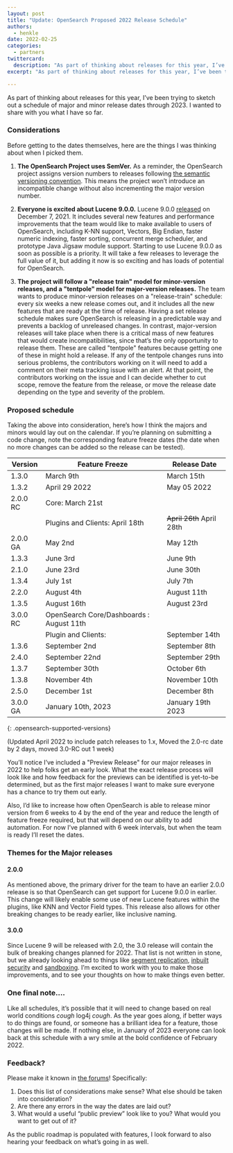 ```yaml
---
layout: post
title: "Update: OpenSearch Proposed 2022 Release Schedule"
authors:
  - henkle
date: 2022-02-25
categories:
  - partners
twittercard:
  description: "As part of thinking about releases for this year, I’ve been trying to sketch out a schedule of major and minor release dates through 2023. I wanted to share with you what I have so far, and hear your thoughts."
excerpt: "As part of thinking about releases for this year, I’ve been trying to sketch out a schedule of major and minor release dates through 2023. I wanted to share with you what I have so far, and hear your thoughts."

---
```


As part of thinking about releases for this year, I’ve been trying to sketch out a schedule of major and minor release dates through 2023. I wanted to share with you what I have so far.

### Considerations

Before getting to the dates themselves, here are the things I was thinking about when I picked them.

1. **The OpenSearch Project uses SemVer.**
As a reminder, the OpenSearch project assigns version numbers to releases following [the semantic versioning convention](https://opensearch.org/blog/technical-post/2021/08/what-is-semver/).  This means the project won’t introduce an incompatible change without also incrementing the major version number.  

2.  **Everyone is excited about Lucene 9.0.0.**
Lucene 9.0.0 [released](https://lucene.apache.org/core/corenews.html#apache-lucenetm-900-available) on December 7, 2021. It includes several new features and performance improvements that the team would like to make available to users of OpenSearch, including K-NN support, Vectors, Big Endian, faster numeric indexing, faster sorting, concurrent merge scheduler, and prototype Java Jigsaw module support. Starting to use Lucene 9.0.0 as soon as possible is a priority. It will take a few releases to leverage the full value of it, but adding it now is so exciting and has loads of potential for OpenSearch.

3.  **The project will follow a "release train" model for minor-version releases, and a "tentpole" model for major-version releases.**
The team wants to produce minor-version releases on a "release-train" schedule: every six weeks a new release comes out, and it includes all the new features that are ready at the time of release.  Having a set release schedule makes sure OpenSearch is releasing in a predictable way and prevents a backlog of unreleased changes. In contrast, major-version releases will take place when there is a critical mass of new features that would create incompatibilities, since that’s the only opportunity to release them. These are called "tentpole" features because getting one of these in might hold a release. If any of the tentpole changes runs into serious problems, the contributors working on it will need to add a comment on their meta tracking issue with an alert. At that point, the contributors working on the issue and I can decide whether to cut scope, remove the feature from the release, or move the release date depending on the type and severity of the problem.



### Proposed schedule

Taking the above into consideration, here’s how I think the majors and minors would lay out on the calendar.  If you’re planning on submitting a code change, note the corresponding feature freeze dates (the date when no more changes can be added so the release can be tested).

|Version	|Feature Freeze	|Release Date	|
|-------------	|-------------	|-------------	|
|1.3.0	|March 9th	|March 15th	|
|1.3.2  |April 29 2022 | May 05 2022 |
|2.0.0 RC	|Core: March 21st|	|
| 	|Plugins and Clients: April 18th	| ~~April 26th~~ April 28th	|
|2.0.0 GA	|May 2nd	|May 12th	|
|1.3.3 | June 3rd  | June 9th  |
|2.1.0	|June 23rd	|June 30th	|
|1.3.4  | July 1st | July 7th |
|2.2.0	|August 4th	|August 11th	|
|1.3.5  | August 16th | August 23rd  |
|3.0.0 RC	|  OpenSearch Core/Dashboards : August 11th	|	|
| | Plugin and Clients: | September 14th|
|1.3.6  |September 2nd | September 8th |
|2.4.0	|September 22nd	|September 29th	|
|1.3.7  |September 30th |October 6th |
|1.3.8  |November 4th | November 10th |
|2.5.0	|December 1st	|December 8th	|
|3.0.0 GA	|January 10th, 2023	|January 19th 2023	|
{: .opensearch-supported-versions}

(Updated April 2022 to include patch releases to 1.x, Moved the 2.0-rc date by 2 days, moved 3.0-RC out 1 week) 

You’ll notice I’ve included a "Preview Release" for our major releases in 2022 to help folks get an early look. What the exact release process will look like and how feedback for the previews can be identified is yet-to-be determined, but as the first major releases I want to make sure everyone has a chance to try them out early.

Also, I’d like to increase how often OpenSearch is able to release minor version from 6 weeks to 4 by the end of the year and reduce the length of feature freeze required, but that will depend on our ability to add automation. For now I’ve planned with 6 week intervals, but when the team is ready I’ll reset the dates.

### Themes for the Major releases

#### 2.0.0

As mentioned above, the primary driver for the team to have an earlier 2.0.0 release is so that OpenSearch can get support for Lucene 9.0.0 in earlier. This change will likely enable some use of new Lucene features within the plugins, like KNN and Vector Field types. This release also allows for other breaking changes to be ready earlier, like inclusive naming.  

#### 3.0.0

Since Lucene 9 will be released with 2.0, the 3.0 release will contain the bulk of breaking changes planned for 2022. That list is not written in stone, but we already looking ahead to things like [segment replication](https://github.com/opensearch-project/OpenSearch/issues/1694), [inbuilt security](https://github.com/opensearch-project/OpenSearch/issues/1029) and [sandboxing](https://github.com/opensearch-project/OpenSearch/issues/1422).  I’m excited to work with you to make those improvements, and to see your thoughts on how to make things even better.

### One final note....

Like all schedules, it’s possible that it will need to change based on real world conditions *cough* log4j *cough*. As the year goes along, if better ways to do things are found, or someone has a brilliant idea for a feature, those changes will be made.  If nothing else, in January of 2023 everyone can look back at this schedule with a wry smile at the bold confidence of February 2022.

### Feedback?

Please make it known in [the forums](https://discuss.opendistrocommunity.dev/t/2022-release-schedule/8739)!  Specifically:

1. Does this list of considerations make sense?  What else should be taken into consideration?
2. Are there any errors in the way the dates are laid out?
3. What would a useful “public preview” look like to you?  What would you want to get out of it?

As the public roadmap is populated with features, I look forward to also hearing your feedback on what’s going in as well.
